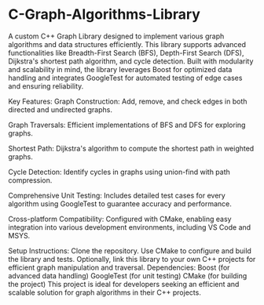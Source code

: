 # C-Graph-Algorithms-Library
A custom C++ Graph Library designed to implement various graph algorithms and data structures efficiently. This library supports advanced functionalities like Breadth-First Search (BFS), Depth-First Search (DFS), Dijkstra's shortest path algorithm, and cycle detection. Built with modularity and scalability in mind, the library leverages Boost for optimized data handling and integrates GoogleTest for automated testing of edge cases and ensuring reliability.

Key Features:
Graph Construction: Add, remove, and check edges in both directed and undirected graphs.

Graph Traversals: Efficient implementations of BFS and DFS for exploring graphs.

Shortest Path: Dijkstra's algorithm to compute the shortest path in weighted graphs.

Cycle Detection: Identify cycles in graphs using union-find with path compression.

Comprehensive Unit Testing: Includes detailed test cases for every algorithm using GoogleTest to guarantee accuracy and performance.

Cross-platform Compatibility: Configured with CMake, enabling easy integration into various development environments, including VS Code and MSYS.

Setup Instructions:
Clone the repository.
Use CMake to configure and build the library and tests.
Optionally, link this library to your own C++ projects for efficient graph manipulation and traversal.
Dependencies:
Boost (for advanced data handling)
GoogleTest (for unit testing)
CMake (for building the project)
This project is ideal for developers seeking an efficient and scalable solution for graph algorithms in their C++ projects.
